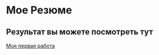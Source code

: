 # Мое Резюме

## Результат вы можете посмотреть тут



[Моя первая работа ](https://demonenog.github.io/resume/)
